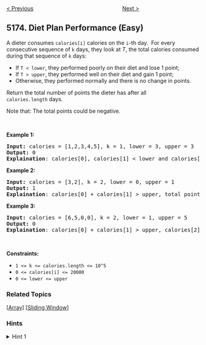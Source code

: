<!--|This file generated by command(leetcode description); DO NOT EDIT.    |-->
<!--+----------------------------------------------------------------------+-->
<!--|@author    Openset <openset.wang@gmail.com>                           |-->
<!--|@link      https://github.com/openset                                 |-->
<!--|@home      https://github.com/openset/leetcode                        |-->
<!--+----------------------------------------------------------------------+-->

[< Previous](https://github.com/openset/leetcode/tree/master/problems/prime-arrangements "Prime Arrangements")
　　　　　　　　　　　　　　　　
[Next >](https://github.com/openset/leetcode/tree/master/problems/can-make-palindrome-from-substring "Can Make Palindrome from Substring")

## 5174. Diet Plan Performance (Easy)

<p>A dieter consumes&nbsp;<code>calories[i]</code>&nbsp;calories on the <code>i</code>-th day.&nbsp; For every consecutive sequence of <code>k</code> days, they look at <em>T</em>, the total calories consumed during that sequence of <code>k</code> days:</p>

<ul>
	<li>If <code>T &lt; lower</code>, they performed poorly on their diet and lose 1 point;&nbsp;</li>
	<li>If <code>T &gt; upper</code>, they performed well on their diet and gain 1 point;</li>
	<li>Otherwise, they performed normally and there is no change in points.</li>
</ul>

<p>Return the total number of points the dieter has after all <code>calories.length</code>&nbsp;days.</p>

<p>Note that: The total points could be negative.</p>

<p>&nbsp;</p>
<p><strong>Example 1:</strong></p>

<pre>
<strong>Input:</strong> calories = [1,2,3,4,5], k = 1, lower = 3, upper = 3
<strong>Output:</strong> 0
<strong>Explaination</strong>: calories[0], calories[1] &lt; lower and calories[3], calories[4] &gt; upper, total points = 0.</pre>

<p><strong>Example 2:</strong></p>

<pre>
<strong>Input:</strong> calories = [3,2], k = 2, lower = 0, upper = 1
<strong>Output:</strong> 1
<strong>Explaination</strong>: calories[0] + calories[1] &gt; upper, total points = 1.
</pre>

<p><strong>Example 3:</strong></p>

<pre>
<strong>Input:</strong> calories = [6,5,0,0], k = 2, lower = 1, upper = 5
<strong>Output:</strong> 0
<strong>Explaination</strong>: calories[0] + calories[1] &gt; upper, calories[2] + calories[3] &lt; lower, total points = 0.
</pre>

<p>&nbsp;</p>
<p><strong>Constraints:</strong></p>

<ul>
	<li><code>1 &lt;= k &lt;= calories.length &lt;= 10^5</code></li>
	<li><code>0 &lt;= calories[i] &lt;= 20000</code></li>
	<li><code>0 &lt;= lower &lt;= upper</code></li>
</ul>

### Related Topics
  [[Array](https://github.com/openset/leetcode/tree/master/tag/array/README.md)]
  [[Sliding Window](https://github.com/openset/leetcode/tree/master/tag/sliding-window/README.md)]

### Hints
<details>
<summary>Hint 1</summary>
Use sliding window technique (aka two pointers).
</details>
